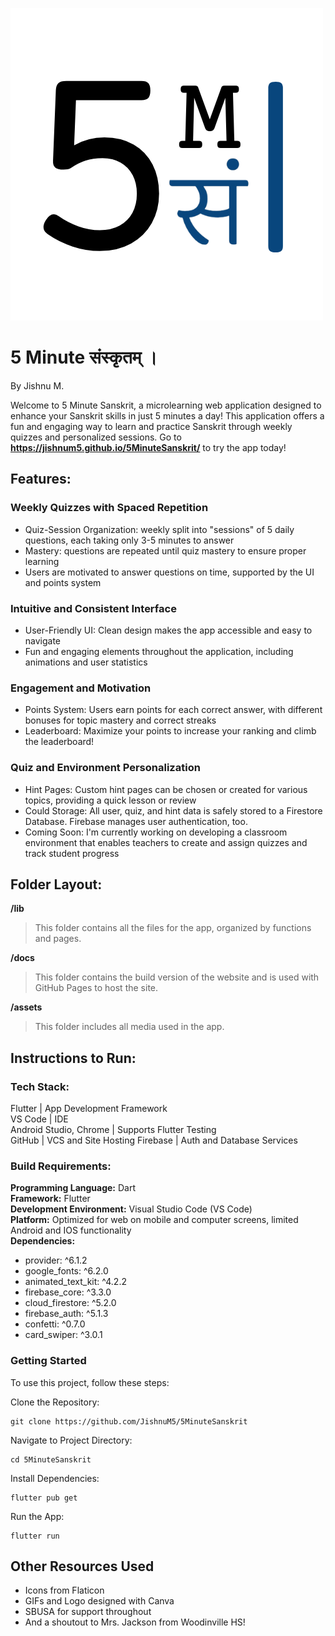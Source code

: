 ![5 Minute संस्कृतम् । Logo](assets/logo.png)

# 5 Minute संस्कृतम् ।
By Jishnu M.

Welcome to 5 Minute Sanskrit, a microlearning web application designed to enhance your Sanskrit skills in just 5 minutes a day! This application offers a fun and engaging way to learn and practice Sanskrit through weekly quizzes and personalized sessions. Go to **https://jishnum5.github.io/5MinuteSanskrit/** to try the app today!

## Features:
### Weekly Quizzes with Spaced Repetition
* Quiz-Session Organization: weekly split into "sessions" of 5 daily questions, each taking only 3-5 minutes to answer
* Mastery: questions are repeated until quiz mastery to ensure proper learning
* Users are motivated to answer questions on time, supported by the UI and points system

### Intuitive and Consistent Interface
* User-Friendly UI: Clean design makes the app accessible and easy to navigate
* Fun and engaging elements throughout the application, including animations and user statistics

### Engagement and Motivation
* Points System: Users earn points for each correct answer, with different bonuses for topic mastery and correct streaks
* Leaderboard: Maximize your points to increase your ranking and climb the leaderboard!

### Quiz and Environment Personalization
* Hint Pages: Custom hint pages can be chosen or created for various topics, providing a quick lesson or review
* Could Storage: All user, quiz, and hint data is safely stored to a Firestore Database. Firebase manages user authentication, too.
* Coming Soon: I'm currently working on developing a classroom environment that enables teachers to create and assign quizzes and track student progress


## Folder Layout:

**/lib**  
> This folder contains all the files for the app, organized by functions and pages.

**/docs**
> This folder contains the build version of the website and is used with GitHub Pages to host the site.

**/assets**
> This folder includes all media used in the app.

## Instructions to Run:
### Tech Stack:

Flutter                 | App Development Framework  
VS Code                 | IDE  
Android Studio, Chrome  | Supports Flutter Testing  
GitHub                  | VCS and Site Hosting
Firebase                | Auth and Database Services

### Build Requirements:
**Programming Language:** Dart  
**Framework:** Flutter  
**Development Environment:** Visual Studio Code (VS Code)  
**Platform:** Optimized for web on mobile and computer screens, limited Android and IOS functionality  
**Dependencies:**
- provider: ^6.1.2
-  google_fonts: ^6.2.0
-  animated_text_kit: ^4.2.2
-  firebase_core: ^3.3.0
-  cloud_firestore: ^5.2.0
-  firebase_auth: ^5.1.3
-  confetti: ^0.7.0
-  card_swiper: ^3.0.1

### Getting Started
To use this project, follow these steps:

Clone the Repository:
````
git clone https://github.com/JishnuM5/5MinuteSanskrit
````

Navigate to Project Directory:  
````
cd 5MinuteSanskrit
````

Install Dependencies:  
````
flutter pub get
````

Run the App:  
````
flutter run
````

## Other Resources Used
* Icons from Flaticon
* GIFs and Logo designed with Canva
* SBUSA for support throughout
* And a shoutout to Mrs. Jackson from Woodinville HS!